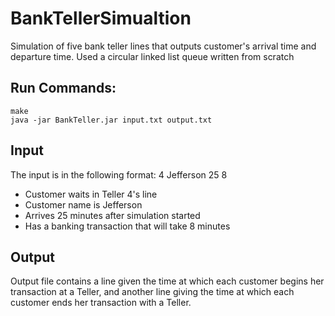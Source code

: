 # BankTellerSimualtion
Simulation of five bank teller lines that outputs customer's arrival time and departure time.
Used a circular linked list queue written from scratch 
## Run Commands:
```
make
java -jar BankTeller.jar input.txt output.txt
```
## Input
The input is in the following format:
4 Jefferson 25 8
- Customer waits in Teller 4's line
- Customer name is Jefferson
- Arrives 25 minutes after simulation started
- Has a banking transaction that will take 8 minutes
## Output
Output file contains a line given the time at which each customer begins her transaction at a Teller, and another line giving the time at which each customer ends her transaction with a Teller.

